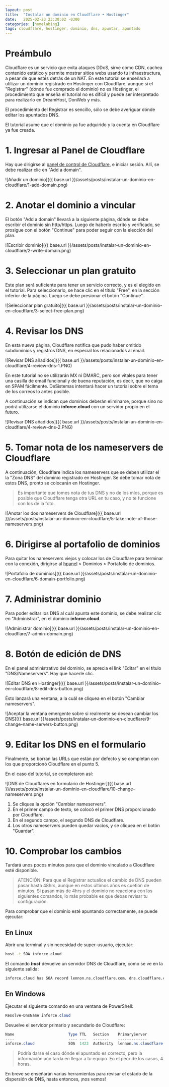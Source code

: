 ```yaml
---
layout: post
title:  "Instalar un dominio en Cloudflare • Hostinger"
date:   2025-02-23 23:30:02 -0300
categories: [homelabing]
tags: cloudflare, hostinger, dominio, dns, apuntar, apuntado
---
```


# Preámbulo

Cloudflare es un servicio que evita ataques DDoS, sirve como CDN, cachea contenido estático y permite mostrar sitios webs usando tu infraestructura, a pesar de que estés detrás de un NAT. En este tutorial se enseñará a utilizar un dominio registrado en Hostinger con Cloudflare, aunque si el "Registrar" (dónde fue comprado el dominio) no es Hostinger, el procedimiento que enseña el tutorial no es difícil y puede ser interpretado para realizarlo en DreamHost, DonWeb y más.

El procedimiento del Registrar es sencillo, sólo se debe averiguar dónde editar los apuntados DNS.

El tutorial asume que el dominio ya fue adquirido y la cuenta en Cloudflare ya fue creada.

# 1. Ingresar al Panel de Cloudflare

Hay que dirigirse al [panel de control de Cloudflare](https://dash.cloudflare.com/), e iniciar sesión. Allí, se debe realizar clic en "Add a domain".

![Añadir un dominio]({{ base.url }}/assets/posts/instalar-un-dominio-en-cloudflare/1-add-domain.png)

# 2. Anotar el dominio a vincular

El botón "Add a domain" llevará a la siguiente página, dónde se debe escribir el dominio sin http/https. Luego de haberlo escrito y verificado, se prosigue con el botón "Continue" para poder seguir con la elección del plan.

![Escribir dominio]({{ base.url }}/assets/posts/instalar-un-dominio-en-cloudflare/2-write-domain.png)

# 3. Seleccionar un plan gratuito

Este plan será suficiente para tener un servicio correcto, y es el elegido en el tutorial. Para seleccionarlo, se hace clic en el título "Free", en la sección inferior de la página. Luego se debe presionar el botón "Continue".

![Seleccionar plan gratuito]({{ base.url }}/assets/posts/instalar-un-dominio-en-cloudflare/3-select-free-plan.png)

# 4. Revisar los DNS

En esta nueva página, Cloudflare notifica que pudo haber omitido subdominios y registros DNS, en especial los relacionados al email.

![Revisar DNS añadidos]({{ base.url }}/assets/posts/instalar-un-dominio-en-cloudflare/4-review-dns-1.PNG)

En este tutorial no se utilizarán MX ni DMARC, pero son vitales para tener una casilla de email funcional y de buena reputación, es decir, que no caiga en SPAM fácilmente. DeSistemas intentará hacer un tutorial sobre el tema de los correos lo antes posible.

A continuación se indican que dominios deberán eliminarse, porque sino no podrá utilizarse el dominio **inforce.cloud** con un servidor propio en el futuro.

![Revisar DNS añadidos]({{ base.url }}/assets/posts/instalar-un-dominio-en-cloudflare/4-review-dns-2.PNG)

# 5. Tomar nota de los nameservers de Cloudflare

A continuación, Cloudflare indica los nameservers que se deben utilizar el la "Zona DNS" del dominio registrado en Hostinger. Se debe tomar nota de estos DNS, pronto se colocarán en Hostinger.

> Es importante que tomes nota de tus DNS y no de los míos, porque es posible que Cloudflare tenga otra URL en tu caso, y no te funcione con los de la foto.

![Anotar los dos nameservers de Cloudflare]({{ base.url }}/assets/posts/instalar-un-dominio-en-cloudflare/5-take-note-of-those-nameservers.png)

# 6. Dirigirse al portafolio de dominios

Para quitar los nameservers viejos y colocar los de Cloudflare para terminar con la conexión, dirigirse al [hpanel](https://hpanel.hostinger.com/) > Dominios > Portafolio de dominios.

![Portafolio de dominios]({{ base.url }}/assets/posts/instalar-un-dominio-en-cloudflare/6-domain-portfolio.png)

# 7. Administrar dominio

Para poder editar los DNS al cuál apunta este dominio, se debe realizar clic en "Administrar", en el dominio **inforce.cloud**.

![Administrar dominio]({{ base.url }}/assets/posts/instalar-un-dominio-en-cloudflare/7-admin-domain.png)

# 8. Botón de edición de DNS

En el panel administrativo del dominio, se aprecia el link "Editar" en el título "DNS/Nameservers". Hay que hacerle clic.

![Editar DNS en Hostinger]({{ base.url }}/assets/posts/instalar-un-dominio-en-cloudflare/8-edit-dns-button.png)

Ésto lanzará una ventana, a la cuál se cliquea en el botón "Cambiar nameservers".

![Aceptar la ventana emergente sobre si realmente se desean cambiar los DNS]({{ base.url }}/assets/posts/instalar-un-dominio-en-cloudflare/9-change-name-servers-button.png)

# 9. Editar los DNS en el formulario

Finalmente, se borran las URLs que están por defecto y se completan con los que proporcionó Cloudflare en el punto 5.

En el caso del tutorial, se completaron así:

![DNS de Cloudflares en formulario de Hostinger]({{ base.url }}/assets/posts/instalar-un-dominio-en-cloudflare/10-change-nameservers.png)

1. Se cliquea la opción "Cambiar nameservers".
2. En el primer campo de texto, se colocó el primer DNS proporcionado por Cloudflare.
3. En el segundo campo, el segundo DNS de Cloudflare.
4. Los otros nameservers pueden quedar vacíos, y se cliquea en el botón "Guardar".

# 10. Comprobar los cambios

Tardará unos pocos minutos para que el dominio vinculado a Cloudflare esté disponible.

> ATENCIÓN: Para que el Registrar actualice el cambio de DNS pueden pasar hasta 48hrs, aunque en estos últimos años es cuetión de minutos. Si pasan más de 4hrs y el dominio no reacciona con los siguientes comandos, lo más probable es que debas revisar tu configuración.

Para comprobar que el dominio esté apuntando correctamente, se puede ejecutar:

## En Linux

Abrir una terminal y sin necesidad de super-usuario, ejecutar:

```bash
host -t SOA inforce.cloud
```

El comando ***host*** devuelve un servidor DNS de Cloudflare, como se ve en la siguiente salida:

```bash
inforce.cloud has SOA record lennon.ns.cloudflare.com. dns.cloudflare.com. 2365636038 10000 2400 604800 1800
```

## En Windows

Ejecutar el siguiente comando en una ventana de PowerShell:

```powershell
Resolve-DnsName inforce.cloud
```

Devuelve el servidor primario y secundario de Cloudflare: 

```powershell
Name                        Type TTL   Section    PrimaryServer               NameAdministrator           SerialNumber
----                        ---- ---   -------    -------------               -----------------           ------------
inforce.cloud               SOA  1423  Authority  lennon.ns.cloudflare.com    dns.cloudflare.com          2365636038
```

> Podría darse el caso dónde el apuntado es correcto, pero la información aún tarda en llegar a tu equipo. En el peor de los casos, 4 horas.

En breve se enseñarán varias herramientas para revisar el estado de la dispersión de DNS, hasta entonces, ¡nos vemos!